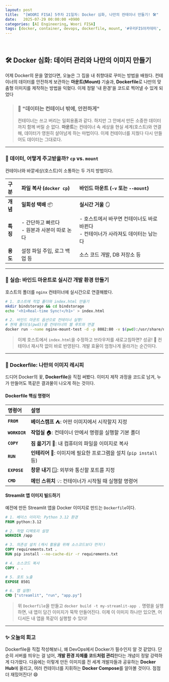 ```yaml
---
layout: post
title:  "[WOORI FISA] 5주차 21일차: Docker 심화, 나만의 컨테이너 만들기! 🛠️"
date:   2025-07-29 00:00:00 +0900
categories: [AI Engineering, Woori FISA]
tags: [docker, container, devops, dockerfile, mount, '#우리FIS아카데미', '#우리FISA', '#AI엔지니어링', '#K-디지털트레이닝', '#우리에프아이에스', '#글로벌소프트웨어캠퍼스']
---
```


<br>

## 🛠️ Docker 심화: 데이터 관리와 나만의 이미지 만들기

어제 Docker의 문을 열었다면, 오늘은 그 집을 내 취향대로 꾸미는 방법을 배웠다. 컨테이너의 데이터를 안전하게 보관하는 **마운트(Mount)** 기술과, **Dockerfile**로 나만의 맞춤형 이미지를 제작하는 방법을 익혔다. 이제 정말 '내 환경'을 코드로 찍어낼 수 있게 되었다

> ### :guard: "데이터는 컨테이너 밖에, 안전하게"
> 컨테이너는 쓰고 버리는 일회용품과 같다. 하지만 그 안에서 만든 소중한 데이터까지 함께 버릴 순 없다. **마운트**는 컨테이너 속 세상을 현실 세계(호스트)와 연결해, 데이터가 영원히 살아남게 하는 마법이다. 이제 컨테이너를 지웠다 다시 만들어도 데이터는 그대로다.

---

### 📂 데이터, 어떻게 주고받을까? `cp` vs. `mount`

컨테이너와 바깥세상(호스트)이 소통하는 두 가지 방법이다.

| 구분 | **파일 복사 (`docker cp`)** | **바인드 마운트 (`-v` 또는 `--mount`)** |
| :--- | :--- | :--- |
| **개념** | **일회성 택배** 📦 | **실시간 거울** 🪞 |
| **특징** | - 간단하고 빠르다<br>- 원본과 사본이 따로 논다 | - 호스트에서 바꾸면 컨테이너도 바로 바뀐다<br>- 컨테이너가 사라져도 데이터는 남는다 |
| **용도** | 설정 파일 주입, 로그 백업 등 | 소스 코드 개발, DB 저장소 등 |

---

### 🔗 실습: 바인드 마운트로 실시간 개발 환경 만들기

호스트의 폴더를 `nginx` 컨테이너에 실시간으로 연결해봤다.

```bash
# 1. 호스트에 작업 폴더와 index.html 만들기
mkdir bindstorage && cd bindstorage
echo '<h1>Real-time Sync!</h1>' > index.html

# 2. 바인드 마운트 옵션으로 컨테이너 실행!
# 현재 폴더($(pwd))를 컨테이너의 웹 루트와 연결
docker run --name nginx-mount-test -d -p 8082:80 -v $(pwd):/usr/share/nginx/html nginx
```

> 이제 호스트에서 `index.html`을 수정하고 브라우저를 새로고침하면? 성공! 🎉 컨테이너 재시작 없이 바로 반영된다. 개발 효율이 엄청나게 올라가는 순간이다.

---

### 📜 Dockerfile: 나만의 이미지 레시피

드디어 Docker의 꽃, **Dockerfile**을 직접 써봤다. 이미지 제작 과정을 코드로 남겨, 누가 만들어도 똑같은 결과물이 나오게 하는 것이다.

#### Dockerfile 핵심 명령어

| 명령어 | 설명 |
| :--- | :--- |
| **`FROM`** | **베이스캠프** ⛺: 어떤 이미지에서 시작할지 지정 |
| **`WORKDIR`** | **작업실** 🏠: 컨테이너 안에서 명령을 실행할 기본 폴더 |
| **`COPY`** | **짐 옮기기** 🚚: 내 컴퓨터의 파일을 이미지로 복사 |
| **`RUN`** | **인테리어** 🔨: 이미지에 필요한 프로그램을 설치 (`pip install` 등) |
| **`EXPOSE`** | **창문 내기** 🪟: 외부와 통신할 포트를 지정 |
| **`CMD`** | **메인 스위치** 💡: 컨테이너가 시작될 때 실행할 명령어 |

#### Streamlit 앱 이미지 빌드하기

예전에 만든 Streamlit 앱을 Docker 이미지로 만드는 `Dockerfile`이다.

```dockerfile
# 1. 베이스 이미지: Python 3.12 환경
FROM python:3.12

# 2. 작업 디렉토리 설정
WORKDIR /app

# 3. 의존성 설치 (캐시 활용을 위해 소스코드보다 먼저!)
COPY requirements.txt .
RUN pip install --no-cache-dir -r requirements.txt

# 4. 소스코드 복사
COPY . .

# 5. 포트 노출
EXPOSE 8501

# 6. 앱 실행!
CMD ["streamlit", "run", "app.py"]
```

> 위 `Dockerfile`을 만들고 `docker build -t my-streamlit-app .` 명령을 실행하면, 내 앱이 담긴 이미지가 뚝딱 만들어진다. 이제 이 이미지 하나만 있으면, 어디서든 내 앱을 똑같이 실행할 수 있다!

---

### ✨ 오늘의 회고

Dockerfile을 직접 작성해보니, 왜 DevOps에서 Docker가 필수인지 알 것 같았다. 단순히 서버를 띄우는 걸 넘어, **개발 환경 자체를 코드처럼 관리**한다는 개념이 정말 강력하게 다가왔다. 
다음에는 이렇게 만든 이미지를 전 세계 개발자들과 공유하는 **Docker Hub**에 올리고, 여러 컨테이너를 지휘하는 **Docker Compose**를 알아볼 것이다. 점점 더 재밌어진다! 😄
